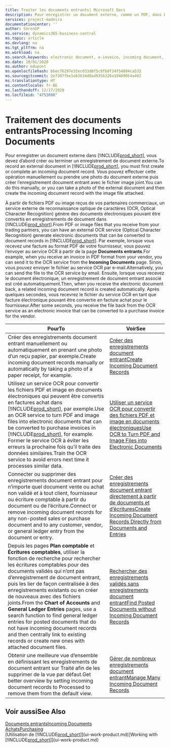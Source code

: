 ```yaml
---
title: Traiter les documents entrants| Microsoft Docs
description: Pour enregistrer un document externe, comme un PDF, dans Business Central, vous devez d’abord créer ou terminer un enregistrement de document externe.
services: project-madeira
documentationcenter: ''
author: SorenGP
ms.service: dynamics365-business-central
ms.topic: article
ms.devlang: na
ms.tgt_pltfrm: na
ms.workload: na
ms.search.keywords: electronic document, e-invoice, incoming document, OCR, ecommerce, document exchange, import invoice
ms.date: 10/01/2020
ms.author: edupont
ms.openlocfilehash: bbec76297e32ec033d8f5c0fb0f24f54804ca532
ms.sourcegitcommit: 2e7307fbe1eb3b34d0ad9356226a19409054a402
ms.translationtype: HT
ms.contentlocale: fr-BE
ms.lasthandoff: 12/17/2020
ms.locfileid: "4753088"
---
```

# <a name="processing-incoming-documents"></a><span data-ttu-id="c72c6-103">Traitement des documents entrants</span><span class="sxs-lookup"><span data-stu-id="c72c6-103">Processing Incoming Documents</span></span>
<span data-ttu-id="c72c6-104">Pour enregistrer un document externe dans [!INCLUDE[prod_short](includes/prod_short.md)], vous devez d’abord créer ou terminer un enregistrement de document externe.</span><span class="sxs-lookup"><span data-stu-id="c72c6-104">To record an external document in [!INCLUDE[prod_short](includes/prod_short.md)], you must first create or complete an incoming document record.</span></span> <span data-ttu-id="c72c6-105">Vous pouvez effectuer cette opération manuellement ou prendre une photo du document externe puis créer l’enregistrement document entrant avec le fichier image joint.</span><span class="sxs-lookup"><span data-stu-id="c72c6-105">You can do this manually, or you can take a photo of the external document and then create the incoming document record with the image file attached.</span></span>

<span data-ttu-id="c72c6-106">À partir de fichiers PDF ou image reçus de vos partenaires commerciaux, un service externe de reconnaissance optique de caractères (OCR, Optical Character Recognition) génère des documents électroniques pouvant être convertis en enregistrements de document dans [!INCLUDE[prod_short](includes/prod_short.md)].</span><span class="sxs-lookup"><span data-stu-id="c72c6-106">From PDF or image files that you receive from your trading partners, you can have an external OCR service (Optical Character Recognition) generate electronic documents that can be converted to document records in [!INCLUDE[prod_short](includes/prod_short.md)].</span></span> <span data-ttu-id="c72c6-107">Par exemple, lorsque vous recevez une facture au format PDF de votre fournisseur, vous pouvez l’envoyer au service OCR à partir de la page **Documents entrants**.</span><span class="sxs-lookup"><span data-stu-id="c72c6-107">For example, when you receive an invoice in PDF format from your vendor, you can send it to the OCR service from the **Incoming Documents** page.</span></span> <span data-ttu-id="c72c6-108">Sinon, vous pouvez envoyer le fichier au service OCR par e-mail.</span><span class="sxs-lookup"><span data-stu-id="c72c6-108">Alternatively, you can send the file to the OCR service by email.</span></span> <span data-ttu-id="c72c6-109">Ensuite, lorsque vous recevez le document électronique, un enregistrement de document entrant associé est créé automatiquement.</span><span class="sxs-lookup"><span data-stu-id="c72c6-109">Then, when you receive the electronic document back, a related incoming document record is created automatically.</span></span> <span data-ttu-id="c72c6-110">Après quelques secondes, vous recevrez le fichier du service OCR en tant que facture électronique pouvant être convertie en facture achat pour le fournisseur.</span><span class="sxs-lookup"><span data-stu-id="c72c6-110">After some seconds, you receive the file back from the OCR service as an electronic invoice that can be converted to a purchase invoice for the vendor.</span></span>

| <span data-ttu-id="c72c6-111">Pour</span><span class="sxs-lookup"><span data-stu-id="c72c6-111">To</span></span> | <span data-ttu-id="c72c6-112">Voir</span><span class="sxs-lookup"><span data-stu-id="c72c6-112">See</span></span> |
| --- | --- |
| <span data-ttu-id="c72c6-113">Créer des enregistrements document entrant manuellement ou automatiquement en prenant une photo d’un reçu papier, par exemple.</span><span class="sxs-lookup"><span data-stu-id="c72c6-113">Create incoming document records manually or automatically by taking a photo of a paper receipt, for example.</span></span> |[<span data-ttu-id="c72c6-114">Créer des enregistrements document entrant</span><span class="sxs-lookup"><span data-stu-id="c72c6-114">Create Incoming Document Records</span></span>](across-how-create-income-document-records.md) |
| <span data-ttu-id="c72c6-115">Utilisez un service OCR pour convertir les fichiers PDF et image en documents électroniques qui peuvent être convertis en factures achat dans [!INCLUDE[prod_short](includes/prod_short.md)], par exemple.</span><span class="sxs-lookup"><span data-stu-id="c72c6-115">Use an OCR service to turn PDF and image files into electronic documents that can be converted to purchase invoices in [!INCLUDE[prod_short](includes/prod_short.md)], for example.</span></span> <span data-ttu-id="c72c6-116">Former le service OCR à éviter les erreurs la prochaine fois qu’il traite des données similaires.</span><span class="sxs-lookup"><span data-stu-id="c72c6-116">Train the OCR service to avoid errors next time it processes similar data.</span></span> |[<span data-ttu-id="c72c6-117">Utiliser un service OCR pour convertir des fichiers PDF et image en documents électroniques</span><span class="sxs-lookup"><span data-stu-id="c72c6-117">Use OCR to Turn PDF and Image Files into Electronic Documents</span></span>](across-how-use-ocr-pdf-images-files.md) |
| <span data-ttu-id="c72c6-118">Connecter ou supprimer des enregistrements document entrant pour n’importe quel document vente ou achat non validé et à tout client, fournisseur ou écriture comptable à partir du document ou de l’écriture.</span><span class="sxs-lookup"><span data-stu-id="c72c6-118">Connect or remove incoming document records for any non-posted sales or purchase document and to any customer, vendor, or general ledger entry from the document or entry.</span></span> |[<span data-ttu-id="c72c6-119">Créer des enregistrements document entrant directement à partir de documents et d’écritures</span><span class="sxs-lookup"><span data-stu-id="c72c6-119">Create Incoming Document Records Directly from Documents and Entries</span></span>](across-how-connect-disconnect-income-document-records.md) |
| <span data-ttu-id="c72c6-120">Depuis les pages **Plan comptable** et **Écritures comptables**, utiliser la fonction de recherche pour rechercher les écritures comptables pour des documents validés qui n’ont pas d’enregistrement de document entrant, puis les lier de façon centralisée à des enregistrements existants ou en créer de nouveaux avec des fichiers joints.</span><span class="sxs-lookup"><span data-stu-id="c72c6-120">From the **Chart of Accounts** and **General Ledger Entries** pages, use a search function to find general ledger entries for posted documents that do not have incoming document records and then centrally link to existing records or create new ones with attached document files.</span></span> |[<span data-ttu-id="c72c6-121">Rechercher des enregistrements validés sans enregistrements document entrant</span><span class="sxs-lookup"><span data-stu-id="c72c6-121">Find Posted Documents without Incoming Document Records</span></span>](across-how-find-posted-documents-without-income-document-records.md) |
| <span data-ttu-id="c72c6-122">Obtenir une meilleure vue d’ensemble en définissant les enregistrements de document entrant sur Traité afin de les supprimer de la vue par défaut.</span><span class="sxs-lookup"><span data-stu-id="c72c6-122">Get better overview by setting incoming document records to Processed to remove them from the default view.</span></span> |[<span data-ttu-id="c72c6-123">Gérer de nombreux enregistrements document entrant</span><span class="sxs-lookup"><span data-stu-id="c72c6-123">Manage Many Incoming Document Records</span></span>](across-how-manage-many-income-document-records.md) |

## <a name="see-also"></a><span data-ttu-id="c72c6-124">Voir aussi</span><span class="sxs-lookup"><span data-stu-id="c72c6-124">See Also</span></span>
[<span data-ttu-id="c72c6-125">Documents entrants</span><span class="sxs-lookup"><span data-stu-id="c72c6-125">Incoming Documents</span></span>](across-income-documents.md)  
[<span data-ttu-id="c72c6-126">Achats</span><span class="sxs-lookup"><span data-stu-id="c72c6-126">Purchasing</span></span>](purchasing-manage-purchasing.md)  
<span data-ttu-id="c72c6-127">[Utilisation de [!INCLUDE[prod_short](includes/prod_short.md)]](ui-work-product.md)</span><span class="sxs-lookup"><span data-stu-id="c72c6-127">[Working with [!INCLUDE[prod_short](includes/prod_short.md)]](ui-work-product.md)</span></span>
